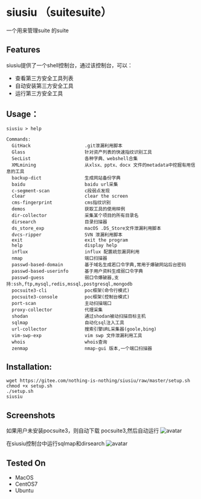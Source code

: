 # siusiu （suitesuite）
一个用来管理suite 的suite

## Features

siusiu提供了一个shell控制台，通过该控制台，可以：

- 查看第三方安全工具列表
- 自动安装第三方安全工具
- 运行第三方安全工具

## Usage：
```
siusiu > help

Commands:
  GitHack                    .git泄漏利用脚本
  Glass                      针对资产列表的快速指纹识别工具
  SecList                    各种字典、webshell合集
  XMLmining                  从xlsx、pptx、docx 文件的metadata中挖掘有用信息的工具
  backup-dict                生成网站备份字典
  baidu                      baidu url采集
  c-segment-scan             c段弱点发现
  clear                      clear the screen
  cms-fingerprint            cms指纹识别
  demos                      获取工具的使用样例
  dir-collector              采集某个项目的所有目录名
  dirsearch                  目录扫描器
  ds_store_exp               macOS .DS_Store文件泄漏利用脚本
  dvcs-ripper                SVN 泄漏利用脚本
  exit                       exit the program
  help                       display help
  influx                     influx 配置疏忽漏洞利用
  nmap                       端口扫描器
  passwd-based-domain        基于域名生成若口令字典,常用于爆破网站后台密码
  passwd-based-userinfo      基于用户资料生成弱口令字典
  passwd-guess               弱口令爆破器,支持:ssh,ftp,mysql,redis,mssql,postgresql,mongodb
  pocsuite3-cli              poc框架(命令行模式)
  pocsuite3-console          poc框架(控制台模式)
  port-scan                  主动扫描端口
  proxy-collector            代理采集
  shodan                     通过shodan被动扫描目标主机
  sqlmap                     自动化sql注入工具
  url-collector              搜索引擎URL采集器(goole,bing)
  vim-swp-exp                vim swp 文件泄漏利用工具
  whois                      whois查询
  zenmap                     nmap-gui 版本,一个端口扫描器
```

## Installation:

```
wget https://gitee.com/nothing-is-nothing/siusiu/raw/master/setup.sh
chmod +x setup.sh
./setup.sh
siusiu
```

## Screenshots

如果用户未安装pocsuite3，则自动下载 pocsuite3,然后自动运行 
![avatar](https://img-blog.csdnimg.cn/20211006160456729.png?x-oss-process=image/watermark,type_ZHJvaWRzYW5zZmFsbGJhY2s,shadow_50,text_Q1NETiBA5peg5Zyo5peg5LiN5Zyo,size_20,color_FFFFFF,t_70,g_se,x_16)

在siusiu控制台中运行sqlmap和dirsearch
![avatar](https://img-blog.csdnimg.cn/20211006160557298.png?x-oss-process=image/watermark,type_ZHJvaWRzYW5zZmFsbGJhY2s,shadow_50,text_Q1NETiBA5peg5Zyo5peg5LiN5Zyo,size_20,color_FFFFFF,t_70,g_se,x_16)


## Tested On
- MacOS
- CentOS7
- Ubuntu